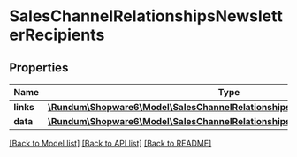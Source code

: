 # SalesChannelRelationshipsNewsletterRecipients

## Properties
Name | Type | Description | Notes
------------ | ------------- | ------------- | -------------
**links** | [**\Rundum\Shopware6\Model\SalesChannelRelationshipsNewsletterRecipientsLinks**](SalesChannelRelationshipsNewsletterRecipientsLinks.md) |  | [optional] 
**data** | [**\Rundum\Shopware6\Model\SalesChannelRelationshipsNewsletterRecipientsData[]**](SalesChannelRelationshipsNewsletterRecipientsData.md) |  | [optional] 

[[Back to Model list]](../../README.md#documentation-for-models) [[Back to API list]](../../README.md#documentation-for-api-endpoints) [[Back to README]](../../README.md)

